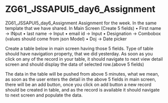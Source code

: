 # ZG61_JSSAPUI5_day6_Assignment
ZG61_JSSAPUI5_day6_Assignment 
Assignment for the week.
In the same template that we have shared.
In Main Screen (Create 5 fields)
• First name -> INput
• last name -> Input
• email id -> Input
• Designation -> Combobox (values should come from json Model)
• Doj -> Date picker

Create a table below in main screen having those 5 fields.
Type of table should have navigation property, that we did yesterday.
As soon as you click on any of the record in your table, it should navigate to next view detail screen and
should display the data of selected row.(above 5 fields)

The data in the table will be pushed from above 5 minutes, what we mean, as soon as the user
enters the detail in the above 5 fields in main screen, there will be an add button, once you click
on add button a new record should be created in table, and as the record is available it should
navigate to next screen and populate the data.
